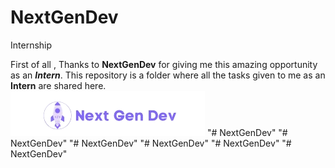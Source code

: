# NextGenDev
Internship

First of all , Thanks to **NextGenDev** for giving me this amazing opportunity as an ***Intern***.
This repository is a folder where all the tasks given to me as an **Intern** are shared here.
<br>
<img src="https://github.com/Harshmishra07/NextGenDev/blob/main/NextGenDev">
"# NextGenDev" 
"# NextGenDev" 
"# NextGenDev" 
"# NextGenDev" 
"# NextGenDev" 
"# NextGenDev" 
